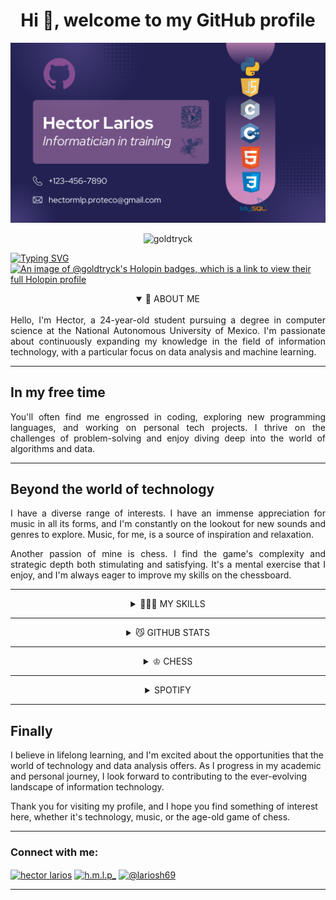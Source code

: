 <h1 align="center">Hi 👋, welcome to my GitHub profile</h1>
<img src="banner.png" alt="banner">
<p align="center"> <img src="https://komarev.com/ghpvc/?username=goldtryck&label=Profile%20views&color=0e75b6&style=flat" alt="goldtryck" /> </p>


[![Typing SVG](https://readme-typing-svg.herokuapp.com?size=35&font=Fira+Code&pause=500&color=5acbe9&center=true&height=80&width=1000&lines=Hello+World!;Info+Tech+Student;UNAM;Mexican)](https://git.io/typing-svg)
[![An image of @goldtryck's Holopin badges, which is a link to view their full Holopin profile](https://holopin.me/goldtryck)](https://holopin.io/@goldtryck)

<details align="justify" open>
<br>
<summary align="middle">🤖 ABOUT ME</summary>
Hello, I'm Hector, a 24-year-old student pursuing a degree in computer science at the National Autonomous University of Mexico. I'm passionate about continuously expanding my knowledge in the field of information technology, with a particular focus on data analysis and machine learning.

---

## In my free time 
You'll often find me engrossed in coding, exploring new programming languages, and working on personal tech projects. I thrive on the challenges of problem-solving and enjoy diving deep into the world of algorithms and data.

---

## Beyond the world of technology
I have a diverse range of interests. I have an immense appreciation for music in all its forms, and I'm constantly on the lookout for new sounds and genres to explore. Music, for me, is a source of inspiration and relaxation.

Another passion of mine is chess. I find the game's complexity and strategic depth both stimulating and satisfying. It's a mental exercise that I enjoy, and I'm always eager to improve my skills on the chessboard.
</details>

---

<details align="middle">
<summary>👨🏼‍💻 MY SKILLS</summary>
  <br>
  <div align="center">
    <img src="https://skillicons.dev/icons?i=github,git,py,c,cpp,laravel,nodejs,js,html,bootstrap,sass,css,vite,php,mysql,linux,bash,docker,vscode,fluter&perline=5">
  </div>
</details>

---
<details align="middle">
<br>
<summary>😼 GITHUB STATS</summary>
<img src="https://github-readme-stats.vercel.app/api?username=goldtryck&show_icons=true&locale=en&theme=tokyonight" alt="goldtryck"/>
<a href="https://github.com/ryo-ma/github-profile-trophy"><img src="https://github-profile-trophy.vercel.app/?username=goldtryck&no-bg=true&no-frame=true&column=3&margin-w=15&margin-h=15&theme=nord" alt="goldtryck" /></a>
<br>
<img align="center" src="https://github-readme-stats.vercel.app/api/top-langs?username=goldtryck&show_icons=true&locale=en&layout=compact&theme=tokyonight" alt="goldtryck"/>
<br>
<img src="https://github-readme-streak-stats.herokuapp.com/?user=goldtryck&theme=tokyonight" alt="goldtryck"/>
</details>

---

<details align="middle">
<summary>♔ CHESS</summary>

  ### Chess.com
[![Chess.com](https://images.chesscomfiles.com/uploads/game-gifs/90px/green/neo/0/cc/0/1/bEIhVGJzMFNtQzl6ZnRZSWN1SUJ1QjVRQnVYUGdtNlhlZzQ2aXF6MG13UUtnaDghbkRLQXVjWkpDS1RaZE4yVU54Wkl0QUpBc2RJQ3dDWENmbjBJbmw3MGRuQ0x4dzk3bkUhMkV1SXV3dUFzanM3bGNsTGthY2tyc0FyQXVCUEhxeTY3QnVXT2NmQWY,/cm5icWtibnIvcHBwcHBwcHAvOC84LzgvOC9QUFBQUFBQUC9STkJRS0JOUiB3IEtRa3EgLSAwIDE,.gif)](https://www.chess.com/member/glitchdocta)

### Lichess.org
[![Lichess](https://lichess1.org/game/export/gif/white/4KQQLiOV.gif?theme=blue3&piece=merida)](https://lichess.org/@/HinCaps)
</details>

---

<details align="middle">
<summary>SPOTIFY</summary>
<br>
  <!-- Spotify-github-profile from: https://github.com/kittinan/spotify-github-profile#running-for-development-locally-->

[![spotify-github-profile](https://spotify-github-profile.vercel.app/api/view?uid=31hy3pfypp6vmoggu7ssd4os2lza&cover_image=true&theme=novatorem&show_offline=false&background_color=121212&interchange=false)](https://open.spotify.com/user/31hy3pfypp6vmoggu7ssd4os2lza)
</details>

---

## Finally
I believe in lifelong learning, and I'm excited about the opportunities that the world of technology and data analysis offers. As I progress in my academic and personal journey, I look forward to contributing to the ever-evolving landscape of information technology.

Thank you for visiting my profile, and I hope you find something of interest here, whether it's technology, music, or the age-old game of chess.

---

<h3 align="left">Connect with me:</h3>
<p align="left">

<a href="https://www.facebook.com/hector.larios2" target="blank"><img align="center" src="https://raw.githubusercontent.com/rahuldkjain/github-profile-readme-generator/master/src/images/icons/Social/facebook.svg" alt="hector larios" height="30" width="40" /></a>
<a href="https://instagram.com/h.m.l.p_" target="blank"><img align="center" src="https://raw.githubusercontent.com/rahuldkjain/github-profile-readme-generator/master/src/images/icons/Social/instagram.svg" alt="h.m.l.p_" height="30" width="40" /></a>
<a href="https://www.hackerrank.com/profile/lariosh69" target="blank"><img align="center" src="https://raw.githubusercontent.com/rahuldkjain/github-profile-readme-generator/master/src/images/icons/Social/hackerrank.svg" alt="@lariosh69" height="30" width="40" /></a>
</p>

---

